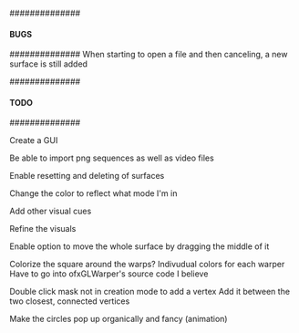 ##############
#### BUGS ####
##############
When starting to open a file and then canceling,
a new surface is still added

##############
#### TODO ####
##############

Create a GUI

Be able to import png sequences as well as video files

Enable resetting and deleting of surfaces

Change the color to reflect what mode I'm in

Add other visual cues

Refine the visuals

Enable option to move the whole surface by dragging the
middle of it

Colorize the square around the warps?
        Indivudual colors for each warper
        Have to go into ofxGLWarper's source code I believe

Double click mask not in creation mode to add a vertex
        Add it between the two closest, connected vertices

Make the circles pop up organically and fancy (animation)
